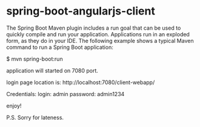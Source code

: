 # spring-boot-angularjs-client

The Spring Boot Maven plugin includes a run goal that can be used to quickly compile and run your application. Applications run in an exploded form, as they do in your IDE. The following example shows a typical Maven command to run a Spring Boot application:

$ mvn spring-boot:run

application will started on 7080 port.

login page location is:
http://localhost:7080/client-webapp/

Credentials:
login: admin
password: admin1234

enjoy!

P.S. Sorry for lateness.
